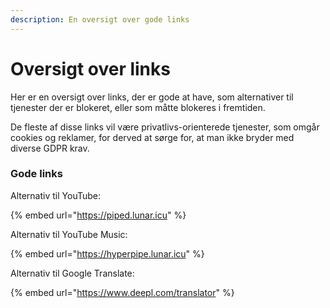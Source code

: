 ```yaml
---
description: En oversigt over gode links
---
```


# Oversigt over links

Her er en oversigt over links, der er gode at have, som alternativer til tjenester der er blokeret, eller som måtte blokeres i fremtiden.

De fleste af disse links vil være privatlivs-orienterede tjenester, som omgår cookies og reklamer, for derved at sørge for, at man ikke bryder med diverse GDPR krav.

### Gode links

Alternativ til YouTube:

{% embed url="https://piped.lunar.icu" %}

Alternativ til YouTube Music:

{% embed url="https://hyperpipe.lunar.icu" %}

Alternativ til Google Translate:

{% embed url="https://www.deepl.com/translator" %}
